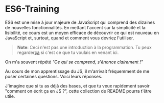 # ES6-Training

ES6 est une mise à jour majeure de JavaScript qui comprend des dizaines de nouvelles fonctionnalités. En mettant l'accent sur la simplicité et la lisibilité, ce cours est un moyen efficace de découvrir ce qui est nouveau en JavaScript et, surtout, quand et comment vous devriez l'utiliser.

>**Note**: Ceci n'est pas une introduction à la programmation. Tu peux regarder[ça](https://thot.space/javascript/example) si c'est ce que tu voulais en venant ici.

On m'a souvent répété *"Ce qui se comprend, s'énonce clairement !"*

Au cours de mon apprentissage du JS, il m'arrivait fréquemment de me poser certaines questions. Voici leurs réponses.

J'imagine que si tu as déjà des bases, et que tu veux rapidement savoir "comment on écrit ça en JS ?", cette collection de README pourra t'être utile.

